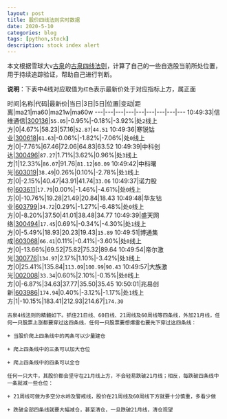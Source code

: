 ```yaml
---
layout: post
title: 股价四线法则实时数据
date: 2020-5-10
categories: blog
tags: [python,stock]
description: stock index alert
---
```



本文根据雪球大v[古泉](https://xueqiu.com/u/7148646888)的[古泉四线法则](https://xueqiu.com/7148646888/130498192)，计算了自己的一些自选股当前所处位置，用于持续追踪验证，帮助自己进行判断。

**说明**：下表中4线对应取值为`红色`表示最新价处于对应指标上方，属正面

时间|名称|代码|最新价|当日|3日|5日|位置|变动|距离|ma21|ma60|ma21w|ma60w
---|---|---|---|---|---|---|---|---
10:49:33|信维通信|[300136](https://xueqiu.com/S/SZ300136)|`55.05`|-0.95%|-0.18%|-3.92%|处`2`线上方|0|4.67%|58.23|57.16|`52.87`|`44.51`
10:49:36|寒锐钴业|[300618](https://xueqiu.com/S/SZ300618)|`61.63`|-0.06%|-1.82%|-7.06%|处`0`线上方|0|-7.76%|67.46|72.06|64.83|63.52
10:49:39|中科创达|[300496](https://xueqiu.com/S/SZ300496)|`87.27`|1.71%|3.62%|0.96%|处`3`线上方|1|12.33%|`86.07`|91.76|`81.12`|`60.09`
10:49:42|中科曙光|[603019](https://xueqiu.com/S/SH603019)|`38.49`|0.26%|0.10%|-2.78%|处`1`线上方|0|-2.15%|40.47|43.91|41.74|`33.06`
10:49:37|诺力股份|[603611](https://xueqiu.com/S/SH603611)|`17.79`|0.00%|-1.46%|-4.61%|处`0`线上方|0|-10.76%|19.28|21.49|20.84|18.43
10:49:48|华友钴业|[603799](https://xueqiu.com/S/SH603799)|`34.72`|0.29%|-1.27%|-6.48%|处`0`线上方|0|-8.20%|37.50|41.01|38.48|34.77
10:49:39|盛天网络|[300494](https://xueqiu.com/S/SZ300494)|`17.45`|0.69%|-0.34%|-4.30%|处`1`线上方|0|-5.49%|18.93|20.23|19.43|`15.89`
10:49:51|博通集成|[603068](https://xueqiu.com/S/SH603068)|`66.41`|0.11%|-0.41%|-3.60%|处`0`线上方|0|-13.66%|69.52|75.82|75.32|89.64
10:49:54|帝尔激光|[300776](https://xueqiu.com/S/SZ300776)|`134.97`|2.17%|1.10%|-3.42%|处`3`线上方|0|25.41%|135.84|`113.09`|`100.99`|`90.43`
10:49:57|大族激光|[002008](https://xueqiu.com/S/SZ002008)|`33.34`|0.60%|2.10%|-0.15%|处`0`线上方|0|-6.87%|34.63|37.77|35.50|35.45
10:50:01|兆易创新|[603986](https://xueqiu.com/S/SH603986)|`174.94`|0.40%|-3.12%|-1.17%|处`1`线上方|1|-10.15%|183.41|212.93|214.67|`174.30`

```
古泉4线法则的精髓如下。抓住21日线、60日线、21周线及60周线等四条线，外加21月线，任何一只股票上涨都要穿过这四条线，任何一只股票要想爆雷也要先下穿过这四条线：

+ 当股价爬上四条线中的两条可以少量建仓

+ 爬上四条线中的三条可以加大仓位

+ 爬上四条线中的四条可以全仓

任何一只大牛，其股价都会坚守在21月线上方，不会轻易跌破21月线；相反，每跌破四条线中一条就减一些仓位：

+ 21周线可做为多空分水岭及警戒线，股价在21周线及60周线下方就要十分慎重，多看少做

+ 跌破全部四条线就要大幅减仓，甚至清仓，一旦跌破21月线，清仓观望
```